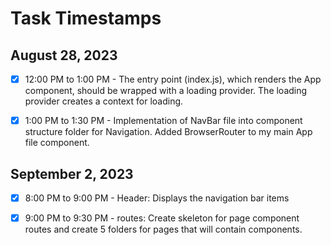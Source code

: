 # Task Timestamps

## August 28, 2023

- [x] 12:00 PM to 1:00 PM - The entry point (index.js), which renders the App component, should be wrapped with a loading provider. The loading provider creates a context for loading.

- [x] 1:00 PM to 1:30 PM - Implementation of NavBar file into component structure folder for Navigation. Added BrowserRouter to my main App file component.

## September 2, 2023

- [x] 8:00 PM to 9:00 PM - Header: Displays the navigation bar items

- [x] 9:00 PM to 9:30 PM - routes: Create skeleton for page component routes and create 5 folders for pages that will contain components.